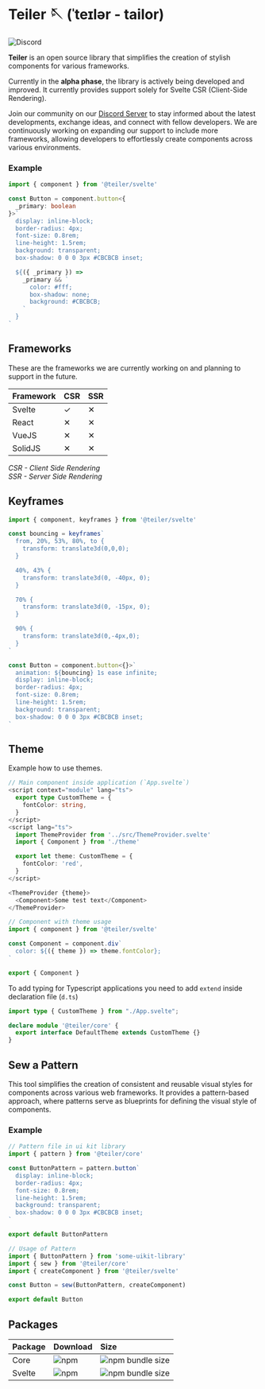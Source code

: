 # Teiler 🪡 (ˈteɪlər - tailor)

![Discord](https://img.shields.io/discord/1125416414069661698?logo=discord&link=https%3A%2F%2Fdiscord.gg%2FJ6Sv9sQ64t)

**Teiler** is an open source library that simplifies the creation of stylish components for various frameworks.

Currently in the **alpha phase**, the library is actively being developed and improved. It currently provides support solely for Svelte CSR (Client-Side Rendering).

Join our community on our [Discord Server](https://discord.gg/J6Sv9sQ64t) to stay informed about the latest developments, exchange ideas, and connect with fellow developers. We are continuously working on expanding our support to include more frameworks, allowing developers to effortlessly create components across various environments. 

### Example

```typescript
import { component } from '@teiler/svelte'

const Button = component.button<{
  _primary: boolean
}>`
  display: inline-block;
  border-radius: 4px;
  font-size: 0.8rem;
  line-height: 1.5rem;
  background: transparent;
  box-shadow: 0 0 0 3px #CBCBCB inset;

  ${({ _primary }) =>
    _primary && `
      color: #fff;
      box-shadow: none;
      background: #CBCBCB;
    `
  }
`
```

## Frameworks

These are the frameworks we are currently working on and planning to support in the future.

| Framework     | CSR   | SSR  |
| :---          | :---- | :--- |
| Svelte        | ✓     | ✕    |
| React         | ✕     | ✕    |
| VueJS         | ✕     | ✕    |
| SolidJS       | ✕     | ✕    |

*CSR - Client Side Rendering*\
*SSR - Server Side Rendering*

## Keyframes

```typescript
import { component, keyframes } from '@teiler/svelte'

const bouncing = keyframes`
  from, 20%, 53%, 80%, to {
    transform: translate3d(0,0,0);
  }

  40%, 43% {
    transform: translate3d(0, -40px, 0);
  }

  70% {
    transform: translate3d(0, -15px, 0);
  }

  90% {
    transform: translate3d(0,-4px,0);
  }
`

const Button = component.button<{}>`
  animation: ${bouncing} 1s ease infinite;
  display: inline-block;
  border-radius: 4px;
  font-size: 0.8rem;
  line-height: 1.5rem;
  background: transparent;
  box-shadow: 0 0 0 3px #CBCBCB inset;
`
```

## Theme

Example how to use themes.

```typescript
// Main component inside application (`App.svelte`)
<script context="module" lang="ts">
  export type CustomTheme = {
    fontColor: string,
  }
</script>
<script lang="ts">
  import ThemeProvider from '../src/ThemeProvider.svelte'
  import { Component } from './theme'

  export let theme: CustomTheme = {
    fontColor: 'red',
  }
</script>

<ThemeProvider {theme}>
  <Component>Some test text</Component>
</ThemeProvider>

// Component with theme usage
import { component } from '@teiler/svelte'

const Component = component.div`
  color: ${({ theme }) => theme.fontColor};
`

export { Component }
```

To add typing for Typescript applications you need to add `extend` inside declaration file (`d.ts`)
```typescript
import type { CustomTheme } from "./App.svelte";

declare module '@teiler/core' {
  export interface DefaultTheme extends CustomTheme {}
}
```

## Sew a Pattern

This tool simplifies the creation of consistent and reusable visual styles for components across various web frameworks. It provides a pattern-based approach, where patterns serve as blueprints for defining the visual style of components.

### Example

```typescript
// Pattern file in ui kit library
import { pattern } from '@teiler/core'

const ButtonPattern = pattern.button`
  display: inline-block;
  border-radius: 4px;
  font-size: 0.8rem;
  line-height: 1.5rem;
  background: transparent;
  box-shadow: 0 0 0 3px #CBCBCB inset;
`

export default ButtonPattern

// Usage of Pattern
import { ButtonPattern } from 'some-uikit-library'
import { sew } from '@teiler/core'
import { createComponent } from '@teiler/svelte'

const Button = sew(ButtonPattern, createComponent)

export default Button
```

## Packages

| Package       | Download | Size
| :---          | :------ | :---- |
| Core          | ![npm](https://img.shields.io/npm/dm/%40teiler%2Fcore) | ![npm bundle size](https://img.shields.io/bundlephobia/min/%40teiler%2Fcore) |
| Svelte        | ![npm](https://img.shields.io/npm/dm/%40teiler%2Fsvelte) | ![npm bundle size](https://img.shields.io/bundlephobia/min/%40teiler%2Fsvelte) |